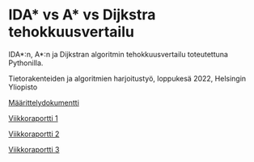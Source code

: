 # IDA* vs A* vs Dijkstra tehokkuusvertailu

IDA*:n, A*:n ja Dijkstran algoritmin tehokkuusvertailu toteutettuna Pythonilla.

Tietorakenteiden ja algoritmien harjoitustyö, loppukesä 2022, Helsingin Yliopisto 

[Määrittelydokumentti](documentation/def.md)

[Viikkoraportti 1](documentation/weekly_report_1.md)

[Viikkoraportti 2](documentation/weekly_report_2.md)

[Viikkoraportti 3](documentation/weekly_report_3.md)